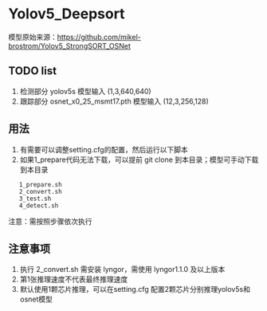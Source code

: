 # Yolov5_Deepsort

模型原始来源：https://github.com/mikel-brostrom/Yolov5_StrongSORT_OSNet


## TODO list
   1. 检测部分 yolov5s 模型输入 (1,3,640,640)
   2. 跟踪部分 osnet_x0_25_msmt17.pth 模型输入 (12,3,256,128)


## 用法
   1. 有需要可以调整setting.cfg的配置，然后运行以下脚本
   2. 如果1_prepare代码无法下载，可以提前 git clone 到本目录；模型可手动下载到本目录

```shell
   1_prepare.sh
   2_convert.sh
   3_test.sh
   4_detect.sh
```
注意：需按照步骤依次执行


## 注意事项
   1. 执行 2_convert.sh 需安装 lyngor，需使用 lyngor1.1.0 及以上版本
   2. 第1张推理速度不代表最终推理速度
   3. 默认使用1颗芯片推理，可以在setting.cfg 配置2颗芯片分别推理yolov5s和osnet模型
